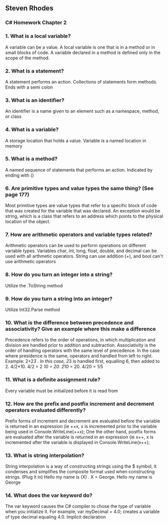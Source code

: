 ## Steven Rhodes
### C# Homework Chapter 2

### 1. What is a local variable?
A variable can be a value. A local variable is one that is in a method or in small blocks of code. A variable declared in a method is defined only in the scope of the method.

### 2. What is a statement?
A statement performs an action. Collections of statements form methods. Ends with a semi colon

### 3. What is an identifier?
An identifier is a name given to an element such as a namespace, method, or class

### 4. What is a variable?
A storage location that holds a value. Variable is a named location in memory

### 5. What is a method?
A named sequence of statements that performs an action. Indicated by ending with ()

### 6. Are primitive types and value types the same thing? (See page 177)
Most primitive types are value types that refer to a specific block of code that was created for the variable that was declared. An exception would be string, which is a class that refers to an address which points to the physical location of the object.

### 7. How are arithmetic operators and variable types related?
Arithmetic operators can be used to perform operations on different variable types. Variables char, int, long, float, double, and decimal can be used with all arthmetic operators. String can use addition (+), and bool can't use arithmetic operators

### 8. How do you turn an integer into a string?
Utilize the .ToString method

### 9. How do you turn a string into an integer?
Utilize Int32.Parse method

### 10. What is the difference between precedence and associativity? Give an example where this make a difference
Precedence refers to the order of operations, in which multiplication and division are handled prior to addition and subtraction. Associativity is the order of handling operators with the same level of precedence. In the case where presidence is the same, operators and handled from left to right. Example: 2+2*3 . In this case, 2*3 is handled first, equalling 6, then added to 2. 4/2*10. 4/2 = 2 *10 = 20.   2*10 = 20. 4/20 = 1/5

### 11. What is a definite assignment rule?
Every variable must be initialized before it is read from

### 12. How are the prefix and postfix increment and decrement  operators evaluated differently?
Prefix forms of increment and decrement are evaluated before the variable is returned in an expression (ie ++x, x is incremented prior to the variable being used in Console.WriteLine(++x);
One the other hand, postfix forms are evaluated after the variable is returned in an expression (ie x++, x is incremented after the variable is displayed in Console.WriteLine(x++);

### 13. What is string interpolation?
String interpolation is a way of constructing strings using the $ symbol, it condenses and simplifies the composite format used when constructing strings. (Plug it in) Hello my name is (X) . X = George. Hello my name is George

### 14. What does the var keyword do?
The var keyword causes the C# compiler to chose the type of variable when you initialize it. For example, var myDecimal = 4.0; creates a variable of type decimal equaling 4.0. Implicit declaration
